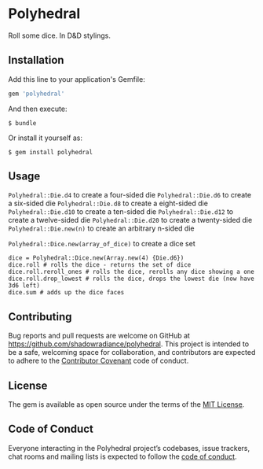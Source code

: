 # Polyhedral

Roll some dice. In D&D stylings.

## Installation

Add this line to your application's Gemfile:

```ruby
gem 'polyhedral'
```

And then execute:

    $ bundle

Or install it yourself as:

    $ gem install polyhedral

## Usage

`Polyhedral::Die.d4` to create a four-sided die
`Polyhedral::Die.d6` to create a six-sided die
`Polyhedral::Die.d8` to create a eight-sided die
`Polyhedral::Die.d10` to create a ten-sided die
`Polyhedral::Die.d12` to create a twelve-sided die
`Polyhedral::Die.d20` to create a twenty-sided die
`Polyhedral::Die.new(n)` to create an arbitrary n-sided die

`Polyhedral::Dice.new(array_of_dice)` to create a dice set

```
dice = Polyhedral::Dice.new(Array.new(4) {Die.d6})
dice.roll # rolls the dice - returns the set of dice
dice.roll.reroll_ones # rolls the dice, rerolls any dice showing a one
dice.roll.drop_lowest # rolls the dice, drops the lowest die (now have 3d6 left)
dice.sum # adds up the dice faces
```


## Contributing

Bug reports and pull requests are welcome on GitHub at https://github.com/shadowradiance/polyhedral. This project is intended to be a safe, welcoming space for collaboration, and contributors are expected to adhere to the [Contributor Covenant](http://contributor-covenant.org) code of conduct.

## License

The gem is available as open source under the terms of the [MIT License](http://opensource.org/licenses/MIT).

## Code of Conduct

Everyone interacting in the Polyhedral project’s codebases, issue trackers, chat rooms and mailing lists is expected to follow the [code of conduct](https://github.com/shadowradiance/polyhedral/blob/master/CODE_OF_CONDUCT.md).
